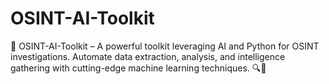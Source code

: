 # OSINT-AI-Toolkit
🚀 OSINT-AI-Toolkit – A powerful toolkit leveraging AI and Python for OSINT investigations. Automate data extraction, analysis, and intelligence gathering with cutting-edge machine learning techniques. 🔍🤖
